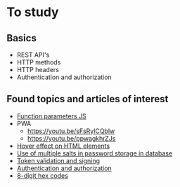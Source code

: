 # To study

## Basics

- REST API's
- HTTP methods
- HTTP headers
- Authentication and authorization

## Found topics and articles of interest

- [Function parameters JS](https://dev.to/cyruscodes/function-parameters-in-modern-javascript-57od)
- PWA
  - https://youtu.be/sFsRylCQblw
  - https://youtu.be/ppwagkhrZJs
- [Hover effect on HTML elements](https://dev.to/hack4impact/a-shiny-on-hover-effect-that-follows-your-mouse-css-4d5b)
- [Use of multiple salts in password storage in database](https://stackoverflow.com/questions/2999197/do-i-need-a-random-salt-once-per-password-or-only-once-per-database)
- [Token validation and signing](https://dev.to/kimmaida/signing-and-validating-json-web-tokens-jwt-for-everyone-25fb)
- [Authentication and authorization](https://dev.to/kimmaida/authorization-and-authentication-for-everyone-27j3)
- [8-digit hex codes](https://css-tricks.com/8-digit-hex-codes/)
